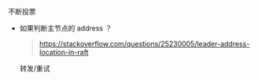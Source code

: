 
不断投票

- 如果判断主节点的 address ？

    > https://stackoverflow.com/questions/25230005/leader-address-location-in-raft

    转发/重试
